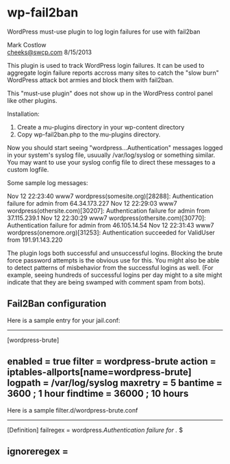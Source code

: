 wp-fail2ban
===========

WordPress must-use plugin to log login failures for use with fail2ban

Mark Costlow    
cheeks@swcp.com
8/15/2013

This plugin is used to track WordPress login failures.  It can
be used to aggregate login failure reports accross many sites
to catch the "slow burn" WordPress attack bot armies and block them
with fail2ban.

This "must-use plugin" does not show up in the WordPress control panel
like other plugins.


Installation:

1. Create a mu-plugins directory in your wp-content directory
2. Copy wp-fail2ban.php to the mu-plugins directory.

Now you should start seeing "wordpress...Authentication" messages
logged in your system's syslog file, usuually /var/log/syslog or
something similar.  You may want to use your syslog config file to
direct these messages to a custom logfile.

Some sample log messages:

Nov 12 22:23:40 www7 wordpress(somesite.org)[28288]: Authentication failure for admin from 64.34.173.227
Nov 12 22:29:03 www7 wordpress(othersite.com)[30207]: Authentication failure for admin from 37.115.239.1
Nov 12 22:30:29 www7 wordpress(othersite.com)[30770]: Authentication failure for admin from 46.105.14.54
Nov 12 22:31:43 www7 wordpress(onemore.org)[31253]: Authentication succeeded for ValidUser from 191.91.143.220


The plugin logs both successful and unsuccessful logins.  Blocking the
brute force password attempts is the obvious use for this.  You might also
be able to detect patterns of misbehavior from the successful logins as
well.  (For example, seeing hundreds of successful logins per day might
to a site might indicate that they are being swamped with comment spam
from bots).

Fail2Ban configuration
----------------------

Here is a sample entry for your jail.conf:

----
[wordpress-brute] 
 
enabled  = true 
filter   = wordpress-brute 
action   = iptables-allports[name=wordpress-brute] 
logpath  = /var/log/syslog 
maxretry = 5 
bantime  = 3600  ; 1 hour 
findtime = 36000  ; 10 hours 
----


Here is a sample filter.d/wordpress-brute.conf

----
[Definition]
failregex = wordpress.*Authentication failure for .* <HOST>$ 

ignoreregex = 
----

